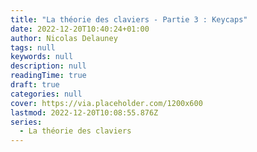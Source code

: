 ```yaml
---
title: "La théorie des claviers - Partie 3 : Keycaps"
date: 2022-12-20T10:40:24+01:00
author: Nicolas Delauney
tags: null
keywords: null
description: null
readingTime: true
draft: true
categories: null
cover: https://via.placeholder.com/1200x600
lastmod: 2022-12-20T10:08:55.876Z
series:
  - La théorie des claviers
---
```


